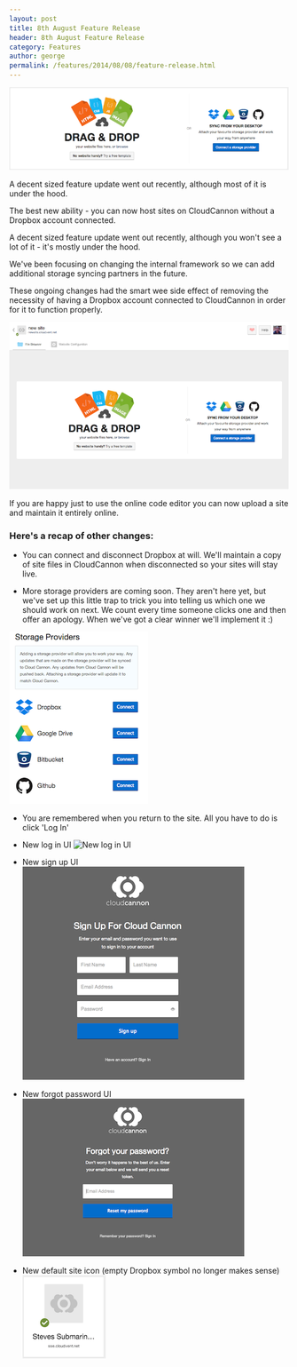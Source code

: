 ```yaml
---
layout: post
title: 8th August Feature Release
header: 8th August Feature Release
category: Features
author: george
permalink: /features/2014/08/08/feature-release.html 
---
```

![New empty site state in CloudCannon](/img/blog/2014-08-08-feature-release/new-site-empty-state-header.png "New empty site state in CloudCannon")

A decent sized feature update went out recently, although most of it is under the hood.

The best new ability - you can now host sites on CloudCannon without a Dropbox account connected.

<!-- excerpt stop -->

A decent sized feature update went out recently, although you won't see a lot of it - it's mostly under the hood.

We've been focusing on changing the internal framework so we can add additional storage syncing partners in the future.

These ongoing changes had the smart wee side effect of removing the necessity of having a Dropbox account connected to CloudCannon in order for it to function properly.

![New site empty state](/img/blog/2014-08-08-feature-release/new-site-empty-state.png)

If you are happy just to use the online code editor you can now upload a site and maintain it entirely online.

### Here's a recap of other changes:

- You can connect and disconnect Dropbox at will. We'll maintain a copy of site files in CloudCannon when disconnected so your sites will stay live.

- More storage providers are coming soon. They aren't here yet, but we've set up this little trap to trick you into telling us which one we should work on next. We count every time someone clicks one and then offer an apology. When we've got a clear winner we'll implement it :)

![Storage provider trap](/img/blog/2014-08-08-feature-release/select-a-storage-provider.png)

- You are remembered when you return to the site. All you have to do is click 'Log In'

- New log in UI
![New log in UI](/img/blog/2014-08-08-feature-release/new-sign-in.png)

- New sign up UI
![New sign up UI](/img/blog/2014-08-08-feature-release/new-sign-up.png)

- New forgot password UI
![New default site icon](/img/blog/2014-08-08-feature-release/new-reset-password.png)

- New default site icon (empty Dropbox symbol no longer makes sense)
![New default site icon](/img/blog/2014-08-08-feature-release/new-default-site-icon.png)